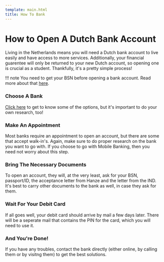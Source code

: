 ```yaml
---
template: main.html
title: How To Bank
---
```


<!--

Makrdown Syntax: https://www.markdownguide.org/basic-syntax

Edit things below this point.
Make sure to keep heading for each section and do not make big blocks of text.

-->

# How to Open A Dutch Bank Account

Living in the Netherlands means you will need a Dutch bank account to live easily and have access to more services. Additionally, your financial guarentee will only be returned to your new Dutch account, so opening one is crucial as a student. Thankfully, it's a pretty simple process!

!!! note
    You need to get your BSN before opening a bank account. Read more about that [here](https://hanzeguru.nl/groningen/address-registration/). 

### Choose A Bank
[Click here](https://hanzeguru.nl/banking/dutch-banks/) to get to know some of the options, but it's important to do your own research, too!

### Make An Appointment

Most banks require an appointment to open an account, but there are some that accept walk-in's. Again, make sure to do proper research on the bank you want to go with. If you choose to go with Mobile Banking, then you need not worry about this step.

### Bring The Necessary Documents 

To open an account, they will, at the very least, ask for your BSN, passport/ID, the acceptance letter from Hanze and the letter from the IND. It's best to carry other documents to the bank as well, in case they ask for them. 

### Wait For Your Debit Card

If all goes well, your debit card should arrive by mail a few days later. There will be a seperate mail that contains the PIN for the card, which you will need to use it.

### And You're Done! 

If you have any troubles, contact the bank directly (either online, by calling them or by visitng them) to get the best solutions.
